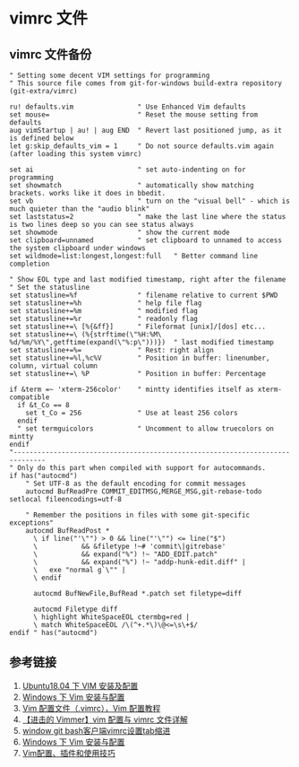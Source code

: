 <!--
 * @Author: fu.nan
 * @Date: 2020-04-08 12:32:05
 * @LastEditors: fu.nan
 * @LastEditTime: 2020-04-13 12:44:24
 -->

# vimrc 文件

## vimrc 文件备份

```vimrc
" Setting some decent VIM settings for programming
" This source file comes from git-for-windows build-extra repository (git-extra/vimrc)

ru! defaults.vim                " Use Enhanced Vim defaults
set mouse=                      " Reset the mouse setting from defaults
aug vimStartup | au! | aug END  " Revert last positioned jump, as it is defined below
let g:skip_defaults_vim = 1     " Do not source defaults.vim again (after loading this system vimrc)

set ai                          " set auto-indenting on for programming
set showmatch                   " automatically show matching brackets. works like it does in bbedit.
set vb                          " turn on the "visual bell" - which is much quieter than the "audio blink"
set laststatus=2                " make the last line where the status is two lines deep so you can see status always
set showmode                    " show the current mode
set clipboard=unnamed           " set clipboard to unnamed to access the system clipboard under windows
set wildmode=list:longest,longest:full   " Better command line completion

" Show EOL type and last modified timestamp, right after the filename
" Set the statusline
set statusline=%f               " filename relative to current $PWD
set statusline+=%h              " help file flag
set statusline+=%m              " modified flag
set statusline+=%r              " readonly flag
set statusline+=\ [%{&ff}]      " Fileformat [unix]/[dos] etc...
set statusline+=\ (%{strftime(\"%H:%M\ %d/%m/%Y\",getftime(expand(\"%:p\")))})  " last modified timestamp
set statusline+=%=              " Rest: right align
set statusline+=%l,%c%V         " Position in buffer: linenumber, column, virtual column
set statusline+=\ %P            " Position in buffer: Percentage

if &term =~ 'xterm-256color'    " mintty identifies itself as xterm-compatible
  if &t_Co == 8
    set t_Co = 256              " Use at least 256 colors
  endif
  " set termguicolors           " Uncomment to allow truecolors on mintty
endif
"------------------------------------------------------------------------------
" Only do this part when compiled with support for autocommands.
if has("autocmd")
    " Set UTF-8 as the default encoding for commit messages
    autocmd BufReadPre COMMIT_EDITMSG,MERGE_MSG,git-rebase-todo setlocal fileencodings=utf-8

    " Remember the positions in files with some git-specific exceptions"
    autocmd BufReadPost *
      \ if line("'\"") > 0 && line("'\"") <= line("$")
      \           && &filetype !~# 'commit\|gitrebase'
      \           && expand("%") !~ "ADD_EDIT.patch"
      \           && expand("%") !~ "addp-hunk-edit.diff" |
      \   exe "normal g`\"" |
      \ endif

      autocmd BufNewFile,BufRead *.patch set filetype=diff

      autocmd Filetype diff
      \ highlight WhiteSpaceEOL ctermbg=red |
      \ match WhiteSpaceEOL /\(^+.*\)\@<=\s\+$/
endif " has("autocmd")
```

## 参考链接

1. [Ubuntu18.04 下 VIM 安装及配置](https://blog.csdn.net/qq_42138566/article/details/82800451)
1. [Windows 下 Vim 安装与配置](https://www.chenshaowen.com/blog/vim-installation-and-configuration-on-windows-os.html)
1. [Vim 配置文件（.vimrc），Vim 配置教程](http://c.biancheng.net/view/3024.html)
1. [【进击的 Vimmer】vim 配置与 vimrc 文件详解](https://www.jianshu.com/p/d01b7b378266)
1. [window git bash客户端vimrc设置tab缩进](https://www.cnblogs.com/kumufengchun/p/10239660.html)
1. [Windows 下 Vim 安装与配置](https://www.chenshaowen.com/blog/vim-installation-and-configuration-on-windows-os.html)
1. [Vim配置、插件和使用技巧](https://www.jianshu.com/p/a0b452f8f720)
